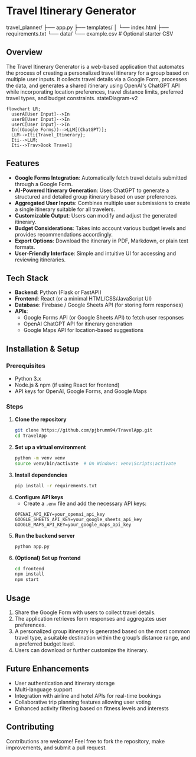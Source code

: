# Travel Itinerary Generator
travel_planner/
├── app.py
├── templates/
│   └── index.html
├── requirements.txt
└── data/
    └── example.csv  # Optional starter CSV

## Overview
The Travel Itinerary Generator is a web-based application that automates the process of creating a personalized travel itinerary for a group based on multiple user inputs. It collects travel details via a Google Form, processes the data, and generates a shared itinerary using OpenAI's ChatGPT API while incorporating location preferences, travel distance limits, preferred travel types, and budget constraints.
stateDiagram-v2

```mermaid
flowchart LR;
  userA[User Input]-->In
  userB[User Input]-->In
  userC[User Input]-->In
  In((Google Forms))-->LLM[(ChatGPT)];
  LLM-->Iti{Travel_Itinerary};
  Iti-->LLM;
  Iti-->Trav>Book Travel]
```


## Features
- **Google Forms Integration**: Automatically fetch travel details submitted through a Google Form.
- **AI-Powered Itinerary Generation**: Uses ChatGPT to generate a structured and detailed group itinerary based on user preferences.
- **Aggregated User Inputs**: Combines multiple user submissions to create a single itinerary suitable for all travelers.
- **Customizable Output**: Users can modify and adjust the generated itinerary.
- **Budget Considerations**: Takes into account various budget levels and provides recommendations accordingly.
- **Export Options**: Download the itinerary in PDF, Markdown, or plain text formats.
- **User-Friendly Interface**: Simple and intuitive UI for accessing and reviewing itineraries.

## Tech Stack
- **Backend**: Python (Flask or FastAPI)
- **Frontend**: React (or a minimal HTML/CSS/JavaScript UI)
- **Database**: Firebase / Google Sheets API (for storing form responses)
- **APIs**:
  - Google Forms API (or Google Sheets API) to fetch user responses
  - OpenAI ChatGPT API for itinerary generation
  - Google Maps API for location-based suggestions

## Installation & Setup
### Prerequisites
- Python 3.x
- Node.js & npm (if using React for frontend)
- API keys for OpenAI, Google Forms, and Google Maps

### Steps
1. **Clone the repository**
   ```sh
   git clone https://github.com/pjbrumm94/TravelApp.git
   cd TravelApp 
   ```
2. **Set up a virtual environment**
   ```sh
   python -m venv venv
   source venv/bin/activate  # On Windows: venv\Scripts\activate
   ```
3. **Install dependencies**
   ```sh
   pip install -r requirements.txt
   ```
4. **Configure API keys**
   - Create a `.env` file and add the necessary API keys:
   ```env
   OPENAI_API_KEY=your_openai_api_key
   GOOGLE_SHEETS_API_KEY=your_google_sheets_api_key
   GOOGLE_MAPS_API_KEY=your_google_maps_api_key
   ```
5. **Run the backend server**
   ```sh
   python app.py
   ```
6. **(Optional) Set up frontend**
   ```sh
   cd frontend
   npm install
   npm start
   ```

## Usage
1. Share the Google Form with users to collect travel details.
2. The application retrieves form responses and aggregates user preferences.
3. A personalized group itinerary is generated based on the most common travel type, a suitable destination within the group’s distance range, and a preferred budget level.
4. Users can download or further customize the itinerary.

## Future Enhancements
- User authentication and itinerary storage
- Multi-language support
- Integration with airline and hotel APIs for real-time bookings
- Collaborative trip planning features allowing user voting
- Enhanced activity filtering based on fitness levels and interests

## Contributing
Contributions are welcome! Feel free to fork the repository, make improvements, and submit a pull request.



